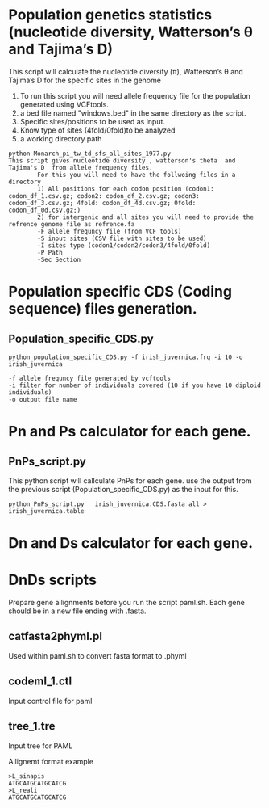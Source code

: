 # Population genetics statistics (nucleotide diversity, Watterson’s θ and Tajima’s D)


This script will calculate the nucleotide diversity (π), Watterson’s θ and Tajima’s D for the specific sites in the genome
1) To run this script you will need allele frequency file for the population generated using VCFtools. 
2) a bed file named "windows.bed" in the same directory as the script. 
3) Specific sites/positions to be used as input. 
4) Know type of sites (4fold/0fold)to be analyzed
5) a working directory path

```
python Monarch_pi_tw_td_sfs_all_sites_1977.py
This script gives nucleotide diversity , watterson's theta  and Tajima's D  from allele frequency files. 
        For this you will need to have the follwoing files in a directory
        1) All positions for each codon position (codon1: codon_df_1.csv.gz; codon2: codon_df_2.csv.gz; codon3: codon_df_3.csv.gz; 4fold: codon_df_4d.csv.gz; 0fold: codon_df_0d.csv.gz;)
        2) for intergenic and all sites you will need to provide the refrence genome file as refrence.fa
        -F allele frequncy file (from VCF tools)
        -S input sites (CSV file with sites to be used)
        -I sites type (codon1/codon2/codon3/4fold/0fold)
        -P Path
        -Sec Section
```

# Population specific CDS (Coding sequence) files generation.  
## Population_specific_CDS.py
```
python population_specific_CDS.py -f irish_juvernica.frq -i 10 -o irish_juvernica

-f allele frequncy file generated by vcftools
-i filter for number of individuals covered (10 if you have 10 diploid individuals)
-o output file name

```
# Pn and Ps calculator for each gene.  

## PnPs_script.py
This python script will callculate PnPs for each gene. 
use the output from the previous script (Population_specific_CDS.py) as the input for this. 
```
python PnPs_script.py   irish_juvernica.CDS.fasta all > irish_juvernica.table

```

# Dn and Ds calculator for each gene.  

# DnDs scripts
Prepare gene allignments before you run the script paml.sh. Each gene should be in a new file ending with .fasta. 

## catfasta2phyml.pl
Used within paml.sh to convert fasta format to .phyml

## codeml_1.ctl
Input control file for paml

## tree_1.tre
Input tree for PAML

Allignemt format example
```
>L_sinapis
ATGCATGCATGCATCG
>L_reali
ATGCATGCATGCATCG
```


